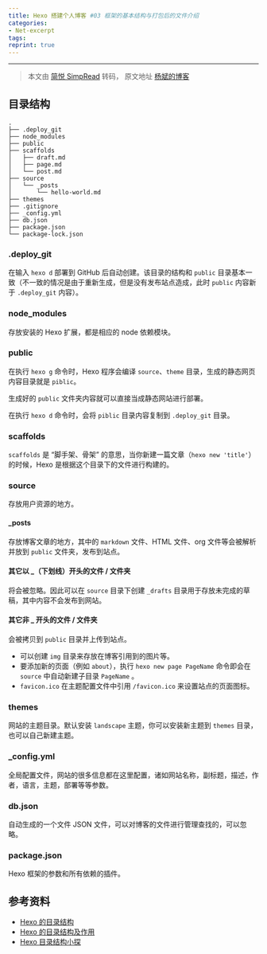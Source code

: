 ```yaml
---
title: Hexo 搭建个人博客 #03 框架的基本结构与打包后的文件介绍
categories:
- Net-excerpt
tags:
reprint: true
---
```



---

> 本文由 [简悦 SimpRead](http://ksria.com/simpread/) 转码， 原文地址 [杨斌的博客](https://y0ngb1n.github.io/a/b821c4ca.html)


目录结构
----

```
.
├── .deploy_git
├── node_modules
├── public
├── scaffolds
│   ├── draft.md
│   ├── page.md
│   └── post.md
├── source
│   └── _posts
│       └── hello-world.md
├── themes
├── .gitignore
├── _config.yml
├── db.json
├── package.json
└── package-lock.json
```

### .deploy_git

在输入 `hexo d` 部署到 GitHub 后自动创建。该目录的结构和 `public` 目录基本一致（不一致的情况是由于重新生成，但是没有发布站点造成，此时 `public` 内容新于 `.deploy_git` 内容）。

### node_modules

存放安装的 Hexo 扩展，都是相应的 node 依赖模块。

### public

在执行 `hexo g` 命令时，Hexo 程序会编译 `source`、`theme` 目录，生成的静态网页内容目录就是 `piblic`。

生成好的 `public` 文件夹内容就可以直接当成静态网站进行部署。

在执行 `hexo d` 命令时，会将 `piblic` 目录内容复制到 `.deploy_git` 目录。

### scaffolds

`scaffolds` 是 “脚手架、骨架” 的意思，当你新建一篇文章（`hexo new 'title'`）的时候，Hexo 是根据这个目录下的文件进行构建的。

### source

存放用户资源的地方。

#### _posts

存放博客文章的地方，其中的 `markdown` 文件、HTML 文件、org 文件等会被解析并放到 `public` 文件夹，发布到站点。

#### 其它以 _（下划线）开头的文件 / 文件夹

将会被忽略。因此可以在 `source` 目录下创建 `_drafts` 目录用于存放未完成的草稿，其中内容不会发布到网站。

#### 其它非 _ 开头的文件 / 文件夹

会被拷贝到 `public` 目录并上传到站点。

*   可以创建 `img` 目录来存放在博客引用到的图片等。
*   要添加新的页面（例如 `about`），执行 `hexo new page PageName` 命令即会在 `source` 中自动新建子目录 `PageName` 。
*   `favicon.ico` 在主题配置文件中引用 `/favicon.ico` 来设置站点的页面图标。

### themes

网站的主题目录。默认安装 `landscape` 主题，你可以安装新主题到 `themes` 目录，也可以自己新建主题。

### _config.yml

全局配置文件，网站的很多信息都在这里配置，诸如网站名称，副标题，描述，作者，语言，主题，部署等等参数。

### db.json

自动生成的一个文件 JSON 文件，可以对博客的文件进行管理查找的，可以忽略。

### package.json

Hexo 框架的参数和所有依赖的插件。

参考资料
----

*   [Hexo 的目录结构](https://www.jianshu.com/p/17d55d420d94)
*   [Hexo 的目录结构及作用](http://syxiaqj.github.io/2014/02/18/structure-of-hexo/)
*   [Hexo 目录结构小探](https://yuchen-lea.github.io/2016-01-18-hexo-dir-struct/)